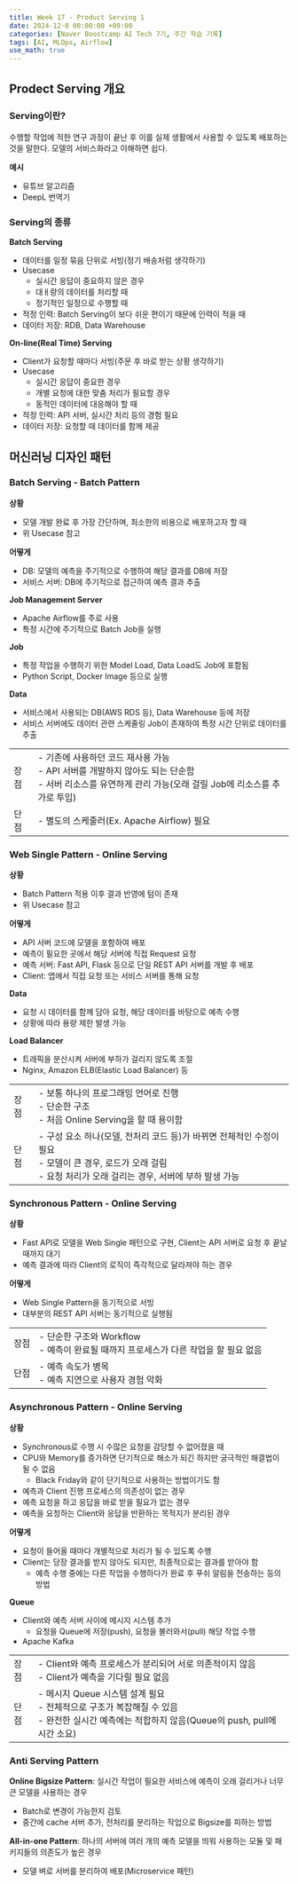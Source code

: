 ```yaml
---
title: Week 17 - Product Serving 1
date: 2024-12-0 00:00:00 +09:00
categories: [Naver Boostcamp AI Tech 7기, 주간 학습 기록]
tags: [AI, MLOps, Airflow]
use_math: true
---
```

## Prodect Serving 개요
### Serving이란?
수행할 작업에 적한 연구 과정이 끝난 후 이를 실제 생활에서 사용할 수 있도록 배포하는 것을 말한다. 모델의 서비스화라고 이해하면 쉽다.  

**예시**  
- 유튜브 알고리즘
- DeepL 번역기

### Serving의 종류
**Batch Serving**  
- 데이터를 일정 묶음 단위로 서빙(정기 배송처럼 생각하기)
- Usecase
  - 실시간 응답이 중요하지 않은 경우
  - 대ㅐ량의 데이터를 처리할 때
  - 정기적인 일정으로 수행할 때
- 적정 인력: Batch Serving이 보다 쉬운 편이기 때문에 인력이 적을 때
- 데이터 저장: RDB, Data Warehouse

**On-line(Real Time) Serving**  
- Client가 요청할 때마다 서빙(주문 후 바로 받는 상황 생각하기)
- Usecase
  - 실시간 응답이 중요한 경우
  - 개별 요청에 대한 맞춤 처리가 필요할 경우
  - 동적인 데이터에 대응해야 할 때
- 적정 인력: API 서버, 실시간 처리 등의 경험 필요
- 데이터 저장: 요청할 때 데이터를 함께 제공

## 머신러닝 디자인 패턴
### Batch Serving - Batch Pattern
**상황**  
- 모델 개발 완료 후 가장 간단하며, 최소한의 비용으로 배포하고자 할 때
- 위 Usecase 참고

**어떻게**
- DB: 모델의 예측을 주기적으로 수행하여 해당 결과를 DB에 저장
- 서비스 서버: DB에 주기적으로 접근하여 예측 결과 추출

**Job Management Server**
- Apache Airflow를 주로 사용
- 특정 시간에 주기적으로 Batch Job을 실행

**Job**
- 특정 작업을 수행하기 위한 Model Load, Data Load도 Job에 포함됨
- Python Script, Docker Image 등으로 실행

**Data**
- 서비스에서 사용되는 DB(AWS RDS 등), Data Warehouse 등에 저장
- 서비스 서버에도 데이터 관련 스케줄링 Job이 존재하여 특정 시간 단위로 데이터를 추출

|||
|--|--|
|장점| - 기존에 사용하던 코드 재사용 가능 <br> - API 서버를 개발하지 않아도 되는 단순함 <br> - 서버 리소스를 유연하게 관리 가능(오래 걸릴 Job에 리소스를 추가로 투입) |
|단점| - 별도의 스케줄러(Ex. Apache Airflow) 필요 |

### Web Single Pattern - Online Serving
**상황**
- Batch Pattern 적용 이후 결과 반영에 텀이 존재
- 위 Usecase 참고

**어떻게**
- API 서버 코드에 모델을 포함하여 배포
- 예측이 필요한 곳에서 해당 서버에 직접 Request 요청
- 예측 서버: Fast API, Flask 등으로 단일 REST API 서버를 개발 후 배포
- Client: 앱에서 직접 요청 또는 서비스 서버를 통해 요청

**Data**  
- 요청 시 데이터를 함께 담아 요청, 해당 데이터를 바탕으로 예측 수행
- 상황에 따라 용량 제한 발생 가능

**Load Balancer**  
- 트래픽을 분산시켜 서버에 부하가 걸리지 않도록 조절
- Nginx, Amazon ELB(Elastic Load Balancer) 등

|||
|--|--|
| 장점 | - 보통 하나의 프로그래밍 언어로 진행 <br> - 단순한 구조 <br> - 처음 Online Serving을 할 때 용이함 |
| 단점 | - 구성 요소 하나(모델, 전처리 코드 등)가 바뀌면 전체적인 수정이 필요 <br> - 모델이 큰 경우, 로드가 오래 걸림 <br> - 요청 처리가 오래 걸리는 경우, 서버에 부하 발생 가능 |

### Synchronous Pattern - Online Serving
**상황**  
- Fast API로 모델을 Web Single 패턴으로 구현, Client는 API 서버로 요청 후 끝날 때까지 대기
- 예측 결과에 따라 Client의 로직이 즉각적으로 달라져야 하는 경우

**어떻게** 
- Web Single Pattern을 동기적으로 서빙
- 대부분의 REST API 서버는 동기적으로 실행됨

|||
|--|--|
| 장점 | - 단순한 구조와 Workflow <br> - 예측이 완료될 때까지 프로세스가 다른 작업을 할 필요 없음 |
| 단점 | - 예측 속도가 병목 <br> - 예측 지연으로 사용자 경험 악화 |

### Asynchronous Pattern - Online Serving
**상황**  
- Synchronous로 수행 시 수많은 요청을 감당할 수 없어졌을 때
- CPU와 Memory를 증가하면 단기적으로 해소가 되긴 하지만 궁극적인 해결법이 될 수 없음
  - Black Friday와 같이 단기적으로 사용하는 방법이기도 함
- 예측과 Client 진행 프로세스의 의존성이 없는 경우
- 예측 요청을 하고 응답을 바로 받을 필요가 없는 경우
- 예측을 요청하는 Client와 응답을 반환하는 목적지가 분리된 경우

**어떻게**  
- 요청이 들어올 때마다 개별적으로 처리가 될 수 있도록 수행
- Client는 당장 결과를 받지 않아도 되지만, 최종적으로는 결과를 받아야 함
  - 예측 수행 중에는 다른 작업을 수행하다가 완료 후 푸쉬 알림을 전송하는 등의 방법

**Queue**  
- Client와 예측 서버 사이에 메시지 시스템 추가
  - 요청을 Queue에 저장(push), 요청을 불러와서(pull) 해당 작업 수행
- Apache Kafka


|||
|--|--|
| 장점 | - Client와 예측 프로세스가 분리되어 서로 의존적이지 않음 <br> - Client가 예측을 기다릴 필요 없음 |
| 단점 | - 메시지 Queue 시스템 설계 필요 <br> - 전체적으로 구조가 복잡해질 수 있음 <br> - 완전한 실시간 예측에는 적합하지 않음(Queue의 push, pull에 시간 소요) |

### Anti Serving Pattern
**Online Bigsize Pattern**: 실시간 작업이 필요한 서비스에 예측이 오래 걸리거나 너무 큰 모델을 사용하는 경우
- Batch로 변경이 가능한지 검토
- 중간에 cache 서버 추가, 전처리를 분리하는 작업으로 Bigsize를 피하는 방법

**All-in-one Pattern**: 하나의 서버에 여러 개의 예측 모델을 띄워 사용하는 모듈 및 패키지들의 의존도가 높은 경우
- 모델 벼로 서버를 분리하여 배포(Microservice 패턴)